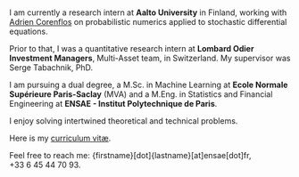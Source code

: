 ###

I am currently a research intern at **Aalto University** in Finland, working with [Adrien Corenflos](https://adriencorenflos.github.io/) on probabilistic numerics applied to stochastic differential equations. 

Prior to that, I was a quantitative research intern at **Lombard Odier Investment Managers**, Multi-Asset team, in Switzerland. My supervisor was Serge Tabachnik, PhD.

I am pursuing a dual degree, a M.Sc. in Machine Learning at **Ecole Normale Supérieure Paris-Saclay** (MVA) and a M.Eng. in Statistics and Financial Engineering at **ENSAE - Institut Polytechnique de Paris**.

I enjoy solving intertwined theoretical and technical problems.

Here is my [curriculum vitæ](https://github.com/hallelujahylefay/curriculum-vitae/blob/main/CV.pdf).

Feel free to reach me: {firstname}[dot]{lastname}[at]ensae[dot]fr, +33&nbsp;6&nbsp;45&nbsp;44&nbsp;70&nbsp;93. 
